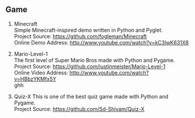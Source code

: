 ## Game

1. Minecraft  
Simple Minecraft-inspired demo written in Python and Pyglet.  
Project Source: https://github.com/fogleman/Minecraft  
Online Demo Address: http://www.youtube.com/watch?v=kC3lwK631X8 

2. Mario-Level-1  
The first level of Super Mario Bros made with Python and Pygame.  
Project Source: https://github.com/justinmeister/Mario-Level-1  
Online Video Address: http://www.youtube.com/watch?v=HBbzYKMfx5Y  
ghh

3. Quiz-X 
This is one of the best quiz game  made with Python and Pygame.  
Project Source: https://github.com/Sd-Shivam/Quiz-X


 
